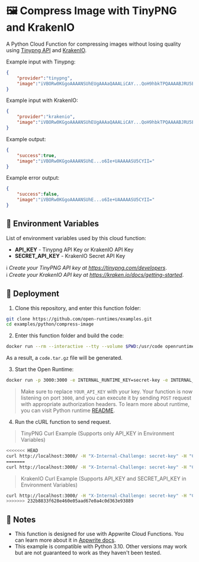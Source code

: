 # 🖼️ Compress Image with TinyPNG and KrakenIO

A Python Cloud Function for compressing images without losing quality using [Tinypng API](https://tinypng.com/) and [KrakenIO](https://kraken.io/).


Example input with Tinypng:
```json
{
    "provider":"tinypng",
    "image":"iVBORw0KGgoAAAANSUhEUgAAAaQAAALiCAY...QoH9hbkTPQAAAABJRU5ErkJggg=="
}
```
Example input with KrakenIO:
```json
{
    "provider":"krakenio",
    "image":"iVBORw0KGgoAAAANSUhEUgAAAaQAAALiCAY...QoH9hbkTPQAAAABJRU5ErkJggg=="
}
```

Example output:
```json
{
    "success":true,
    "image":"iVBORw0KGgoAAAANSUhE...o6Ie+UAAAAASU5CYII="
}
```
Example error output:
```json
{
    "success":false,
    "image":"iVBORw0KGgoAAAANSUhE...o6Ie+UAAAAASU5CYII="
}
```

## 📝 Environment Variables

List of environment variables used by this cloud function:

- **API_KEY** - Tinypng API Key or KrakenIO API Key
- **SECRET_API_KEY** - KrakenIO Secret API Key


ℹ️ _Create your TinyPNG API key at https://tinypng.com/developers_. <br>
ℹ️ _Create your KrakenIO API key at https://kraken.io/docs/getting-started_. <br>


## 🚀 Deployment

1. Clone this repository, and enter this function folder:

```bash
git clone https://github.com/open-runtimes/examples.git
cd examples/python/compress-image
```

2. Enter this function folder and build the code:
```bash
docker run --rm --interactive --tty --volume $PWD:/usr/code openruntimes/python:v2-3.10 sh /usr/local/src/build.sh
```
As a result, a `code.tar.gz` file will be generated.

3. Start the Open Runtime:
```bash
docker run -p 3000:3000 -e INTERNAL_RUNTIME_KEY=secret-key -e INTERNAL_RUNTIME_ENTRYPOINT=main.py --rm --interactive --tty --volume $PWD/code.tar.gz:/tmp/code.tar.gz:ro openruntimes/python:v2-3.10 sh /usr/local/src/start.sh
```

> Make sure to replace `YOUR_API_KEY` with your key.
Your function is now listening on port `3000`, and you can execute it by sending `POST` request with appropriate authorization headers. To learn more about runtime, you can visit Python runtime [README](https://github.com/open-runtimes/open-runtimes/tree/main/openruntimes/python:v2-3.10).
4. Run the cURL function to send request.
>TinyPNG Curl Example (Supports only API_KEY in Environment Variables)
```bash
<<<<<<< HEAD
curl http://localhost:3000/ -H "X-Internal-Challenge: secret-key" -H "Content-Type: application/json" -d '{"payload":{"provider":"tinypng","image":"iVBORw0KGgoAAAANSUhEUgAAAaQAAALiCAY...QoH9hbkTPQAAAABJRU5ErkJggg=="}, "variables": {"TINYPNG_API_KEY": "<YOUR_API_KEY>"}}'
=======
curl http://localhost:3000/ -H "X-Internal-Challenge: secret-key" -H "Content-Type: application/json" -d '{"payload": {"provider": "tinypng", "image": "iVBORw0KGgoAAAANSUhEUgAAAAEAAAABCAYAAAAfFcSJAAAAAXNSR0IArs4c6QAAAA1JREFUGFdj+L+U4T8ABu8CpCYJ1DQAAAAASUVORK5CYII="}, "variables": {"API_KEY": "<YOUR_API_KEY>"}}'
```
>KrakenIO Curl Example (Supports API_KEY and SECRET_API_KEY in Environment Variables)
```bash
curl http://localhost:3000/ -H "X-Internal-Challenge: secret-key" -H "Content-Type: application/json" -d '{"payload": {"provider": "krakenio", "image": "iVBORw0KGgoAAAANSUhEUgAAAAEAAAABCAYAAAAfFcSJAAAAAXNSR0IArs4c6QAAAA1JREFUGFdj+L+U4T8ABu8CpCYJ1DQAAAAASUVORK5CYII="}, "variables": {"API_KEY": "<YOUR_API_KEY>", "SECRET_API_KEY": "<YOUR_SECRET_API_KEY>"}}'
>>>>>>> 232b8833f628e460e05aad67e0a4c0d363e93889
```
## 📝 Notes
- This function is designed for use with Appwrite Cloud Functions. You can learn more about it in [Appwrite docs](https://appwrite.io/docs/functions).
- This example is compatible with Python 3.10. Other versions may work but are not guaranteed to work as they haven't been tested.
